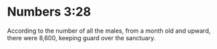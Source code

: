 # Numbers 3:28

According to the number of all the males, from a month old and upward, there were 8,600, keeping guard over the sanctuary.
